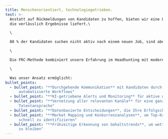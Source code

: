 ```yaml
---
title: Menschenorientiert, technologiegetrieben.
text: >-
  Anstatt auf Rückmeldungen von Kandidaten zu hoffen, bieten wir eine Lösung,
  die verlässlich Ergebnisse liefert.\

  \

  80 % der Kandidaten suchen nicht aktiv nach einem neuen Job, sind aber offen für einen Wechsel, wenn das Angebot besser zu ihren Bedürfnissen passt, der Zeitpunkt stimmt und es ihnen durch die richtige Person angeboten wird.\

  \

  Die FRC-Methode kombiniert unsere Erfahrung im Headhunting mit moderner Technologie und KI, um nicht nur die besten Talente zu finden, sondern Ihre offene Stelle schneller zu besetzen als die Konkurrenz.\

  \

  Was unser Ansatz ermöglicht:
bullet_points:
  - bullet_point: "**Durchgehende Kommunikation** mit Kandidaten durch
      automatisierte Workflows"
  - bullet_point: "**KI-getriebene Alerts und Monitoring** für aktive und passive Kandidaten"
  - bullet_point: "**Vernetzung aller relevanten Kanäle** für eine ganzheitliche
      Talentansprache"
  - bullet_point: "**Datenbasierte Entscheidungen**, die Ihre Erfolgschancen maximieren"
  - bullet_point: "**Market Mapping und Konkurrenzanalysen**, um Top-Kandidaten
      schnell zu identifizieren"
  - bullet_point: "**Frühzeitige Erkennung von Gehaltstrends**, um wettbewerbsfähig
      zu bleiben"
---
```

